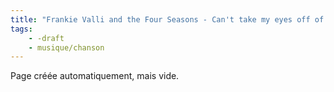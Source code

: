 ```yaml
---
title: "Frankie Valli and the Four Seasons - Can't take my eyes off of you"
tags:
    - -draft
    - musique/chanson
---
```


Page créée automatiquement, mais vide.
